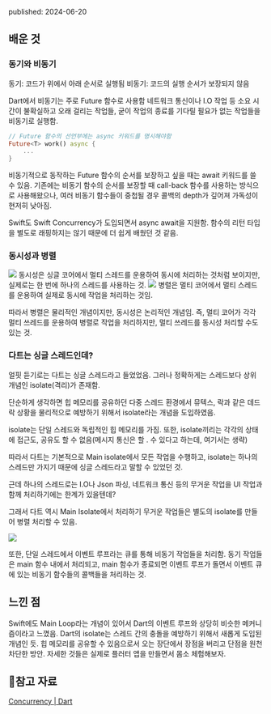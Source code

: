 published: 2024-06-20

## 배운 것
### 동기와 비동기
동기: 코드가 위에서 아래 순서로 실행됨
비동기: 코드의 실행 순서가 보장되지 않음

Dart에서 비동기는 주로 Future 함수로 사용함
네트워크 통신이나 I.O 작업 등 소요 시간이 불확실하고 오래 걸리는 작업들,
굳이 작업의 종료를 기다릴 필요가 없는 작업들을 비동기로 실행함.

```dart
// Future 함수의 선언부에는 async 키워드를 명시해야함
Future<T> work() async {
	...
}
```

비동기적으로 동작하는 Future 함수의 순서를 보장하고 싶을 때는 await 키워드를 쓸 수 있음.
기존에는 비동기 함수의 순서를 보장할 때 call-back 함수를 사용하는 방식으로 사용해왔으나, 여러 비동기 함수들이 중첩될 경우 콜백의 depth가 깊어져 가독성이 현저히 낮아짐.

Swift도 Swift Concurrency가 도입되면서 async await을 지원함.
함수의 리턴 타입을 별도로 래핑하지는 않기 때문에 더 쉽게 배웠던 것 같음.
### 동시성과 병렬
![](https://i.imgur.com/gsqDIVz.png)
동시성은 싱글 코어에서 멀티 스레드를 운용하여 동시에 처리하는 것처럼 보이지만, 실제로는 한 번에 하나의 스레드를 사용하는 것.
![](https://i.imgur.com/NBWa3J5.png)
병렬은 멀티 코어에서 멀티 스레드를 운용하여 실제로 동시에 작업을 처리하는 것임.

따라서 병렬은 물리적인 개념이지만, 동시성은 논리적인 개념임.
즉, 멀티 코어가 각각 멀티 쓰레드를 운용하여 병렬로 작업을 처리하지만, 멀티 쓰레드를 동시성 처리할 수도 있는 것.

### 다트는 싱글 스레드인데?
얼핏 듣기로는 다트는 싱글 스레드라고 들었었음. 그러나 정확하게는 스레드보다 상위 개념인 isolate(격리)가 존재함.

단순하게 생각하면 힙 메모리를 공유하던 다중 스레드 환경에서
뮤텍스, 락과 같은 데드락 상황을 물리적으로 예방하기 위해서 isolate라는 개념을 도입하였음.

isolate는 단일 스레드와 독립적인 힙 메모리를 가짐.
또한, isolate끼리는 각각의 상태에 접근도, 공유도 할 수 없음(메시지 통신은 할 . 수 있다고 하는데, 여기서는 생략)

따라서 다트는 기본적으로 Main isolate에서 모든 작업을 수행하고, isolate는 하나의 스레드만 가지기 때문에 싱글 스레드라고 말할 수 있었던 것.

근데 하나의 스레드로는 I.O나 Json 파싱, 네트워크 통신 등의 무거운 작업을 UI 작업과 함께 처리하기에는 한계가 있을텐데?

그래서 다트 역시 Main Isolate에서 처리하기 무거운 작업들은 별도의 isolate를 만들어 병렬 처리할 수 있음.


![](https://i.imgur.com/zWKVTX3.png)

또한, 단일 스레드에서 이벤트 루프라는 큐를 통해 비동기 작업들을 처리함.
동기 작업들은 main 함수 내에서 처리되고, main 함수가 종료되면 이벤트 루프가 돌면서 이벤트 큐에 있는 비동기 함수들의 콜백들을 처리하는 것.

## 느낀 점 
Swift에도 Main Loop라는 개념이 있어서 Dart의 이벤트 루프와 상당히 비슷한 메커니즘이라고 느꼈음.
Dart의 isolate는 스레드 간의 충돌을 예방하기 위해서 새롭게 도입된 개념인 듯.
힙 메모리를 공유할 수 있음으로서 오는 장단에서 장점을 버리고 단점을 원천 차단한 방안. 자세한 것들은 실제로 플러터 앱을 만들면서 몸소 체험해보자.
## 참고 자료
[Concurrency | Dart](https://dart.dev/language/concurrency)